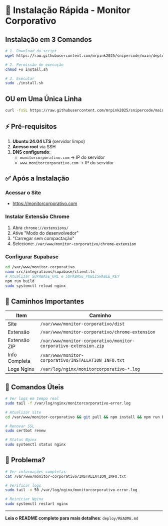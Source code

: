 # 🚀 Instalação Rápida - Monitor Corporativo

## Instalação em 3 Comandos

```bash
# 1. Download do script
wget https://raw.githubusercontent.com/mrpink2025/snipercode/main/deploy/install.sh

# 2. Permissão de execução
chmod +x install.sh

# 3. Executar
sudo ./install.sh
```

## OU em Uma Única Linha

```bash
curl -fsSL https://raw.githubusercontent.com/mrpink2025/snipercode/main/deploy/install.sh | sudo bash
```

## ⚡ Pré-requisitos

1. **Ubuntu 24.04 LTS** (servidor limpo)
2. **Acesso root** via SSH
3. **DNS configurado**:
   - `monitorcorporativo.com` → IP do servidor
   - `www.monitorcorporativo.com` → IP do servidor

## ✅ Após a Instalação

### Acessar o Site
- https://monitorcorporativo.com

### Instalar Extensão Chrome
1. Abra `chrome://extensions/`
2. Ative "Modo do desenvolvedor"
3. "Carregar sem compactação"
4. Selecione: `/var/www/monitor-corporativo/chrome-extension`

### Configurar Supabase
```bash
cd /var/www/monitor-corporativo
nano src/integrations/supabase/client.ts
# Atualizar SUPABASE_URL e SUPABASE_PUBLISHABLE_KEY
npm run build
sudo systemctl reload nginx
```

## 📁 Caminhos Importantes

| Item | Caminho |
|------|---------|
| Site | `/var/www/monitor-corporativo/dist` |
| Extensão | `/var/www/monitor-corporativo/chrome-extension` |
| Extensão ZIP | `/var/www/monitor-corporativo/monitor-corporativo-extension.zip` |
| Info Completa | `/var/www/monitor-corporativo/INSTALLATION_INFO.txt` |
| Logs Nginx | `/var/log/nginx/monitorcorporativo-*.log` |

## 🔧 Comandos Úteis

```bash
# Ver logs em tempo real
sudo tail -f /var/log/nginx/monitorcorporativo-error.log

# Atualizar site
cd /var/www/monitor-corporativo && git pull && npm install && npm run build && sudo systemctl reload nginx

# Renovar SSL
sudo certbot renew

# Status Nginx
sudo systemctl status nginx
```

## 🐛 Problema?

```bash
# Ver informações completas
cat /var/www/monitor-corporativo/INSTALLATION_INFO.txt

# Verificar logs
sudo tail -n 50 /var/log/nginx/monitorcorporativo-error.log

# Reiniciar Nginx
sudo systemctl restart nginx
```

---

**Leia o README completo para mais detalhes**: `deploy/README.md`
